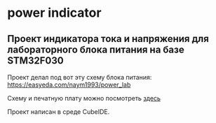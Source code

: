 # power indicator
## Проект индикатора тока и напряжения для лабораторного блока питания на базе STM32F030

Проект делал под вот эту схему блока питания: <https://easyeda.com/naym1993/power_lab>

Схему и печатную плату можно посмотреть [здесь](https://easyeda.com/naym1993/power_lab_indicator)

Проект написан в среде CubeIDE.